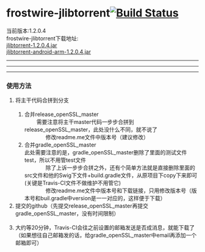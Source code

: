 frostwire-jlibtorrent[![Build Status](https://travis-ci.org/APKPure/frostwire-jlibtorrent.svg?branch=gradle_openSSL_master)](https://travis-ci.org/APKPure/frostwire-jlibtorrent)
=====================
当前版本:1.2.0.4 <br />
frostwire-jlibtorrent下载地址: <br />
    <a href="https://s3-ap-southeast-1.amazonaws.com/apkpure-travis-ci/jar/jlibtorrent-1.2.0.4.jar">jlibtorrent-1.2.0.4.jar</a>
    <br />
    <a href="https://s3-ap-southeast-1.amazonaws.com/apkpure-travis-ci/jar/jlibtorrent-android-arm-1.2.0.4.jar">
    jlibtorrent-android-arm-1.2.0.4.jar
    </a>
<hr/>
<hr/>
<hr/>



<h3>使用方法</h3>
<ol>
    <li>将主干代码合拼到分支
        <ol>
            <li>
                合并release_openSSL_master<br/>
                需要注意将主干master代码一步步合拼到release_openSSL_master，此处没什么不同，就不说了<br/>
                修改readme.me文件中版本号（建议修改）<br/>
            </li>
            <li>
                合并gradle_openSSL_master<br/>
                此处需要注意的是，gradle_openSSL_master删除了里面的测试文件test，所以不用管test文件<br/>
                除了上诉一步步合拼之外，还有个简单方法就是直接删除里面的src文件和他的Swig下文件+build.gradle文件，从原项目下copy下来即可(关键是Travis-CI文件不做维护不用管它)<br/>
                修改readme.me文件中版本号和下载链接，只用修改版本号（版本号和buil.gradle中version是一一对应的，这样便于下载）<br/>
            </li>
        </ol>
    </li>
    <li>提交的github（先提交release_openSSL_master再提交gradle_openSSL_master，没有时间限制）</li>
    <li>大约等20分钟，Travis-CI会往之前设置的邮箱发送是否成消息，就能下载了（如果想往自己邮箱发的话，给gradle_openSSL_master中email再添加一个邮箱即可）</li>
</ol>
